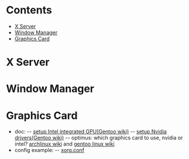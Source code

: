 # Contents
- [X Server](#x-server)
- [Window Manager](#window-manager)
- [Graphics Card](#graphics-card)

# X Server

# Window Manager

# Graphics Card
* doc:
-- [setup Intel integrated GPU(Gentoo wiki)](https://wiki.gentoo.org/wiki/Intel)
-- [setup Nvidia drivers(Gentoo wiki)](https://wiki.gentoo.org/wiki/NVidia/nvidia-drivers)
-- optimus: which graphics card to use, nvidia or intel? [archlinux wiki](https://wiki.archlinux.org/index.php/NVIDIA_Optimus) and [gentoo linux wiki](https://wiki.gentoo.org/wiki/NVIDIA/Optimus)
* config example: 
-- [xorg.conf](gentoo-os/xorg.conf)
